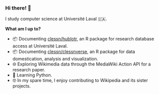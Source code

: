 ### Hi there! 👋 

I study computer science at Université Laval 🇨🇦.

**What am I up to?**

* 📦 Documenting [clessn/hublotr](https://github.com/clessn/hublotr), an R package for research database access at Université Laval.
* 📦 Documenting [clessn/clessnverse](https://github.com/clessn/clessnverse), an R package for data domestication, analysis and visualization.
* 🌐 Exploring Wikimedia data through the MediaWiki Action API for a research paper.
* :snake: Learning Python.
* 🤓 In my spare time, I enjoy contributing to Wikipedia and its sister projects.
